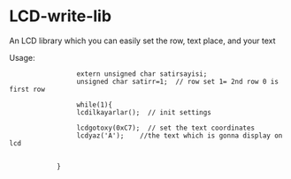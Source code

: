 # LCD-write-lib
An LCD library which you can easily set the row, text place, and your text


Usage:


                     
                     extern unsigned char satirsayisi;
                     unsigned char satirr=1;  // row set 1= 2nd row 0 is first row

                     while(1){
                     lcdilkayarlar();  // init settings

                     lcdgotoxy(0xC7);  // set the text coordinates
                     lcdyaz('A');    //the text which is gonna display on lcd


                }
